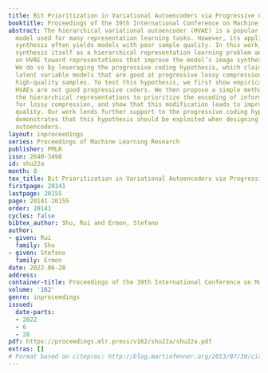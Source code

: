 ```yaml
---
title: Bit Prioritization in Variational Autoencoders via Progressive Coding
booktitle: Proceedings of the 39th International Conference on Machine Learning
abstract: The hierarchical variational autoencoder (HVAE) is a popular generative
  model used for many representation learning tasks. However, its application to image
  synthesis often yields models with poor sample quality. In this work, we treat image
  synthesis itself as a hierarchical representation learning problem and regularize
  an HVAE toward representations that improve the model’s image synthesis performance.
  We do so by leveraging the progressive coding hypothesis, which claims hierarchical
  latent variable models that are good at progressive lossy compression will generate
  high-quality samples. To test this hypothesis, we first show empirically that conventionally-trained
  HVAEs are not good progressive coders. We then propose a simple method that constrains
  the hierarchical representations to prioritize the encoding of information beneficial
  for lossy compression, and show that this modification leads to improved sample
  quality. Our work lends further support to the progressive coding hypothesis and
  demonstrates that this hypothesis should be exploited when designing variational
  autoencoders.
layout: inproceedings
series: Proceedings of Machine Learning Research
publisher: PMLR
issn: 2640-3498
id: shu22a
month: 0
tex_title: Bit Prioritization in Variational Autoencoders via Progressive Coding
firstpage: 20141
lastpage: 20155
page: 20141-20155
order: 20141
cycles: false
bibtex_author: Shu, Rui and Ermon, Stefano
author:
- given: Rui
  family: Shu
- given: Stefano
  family: Ermon
date: 2022-06-28
address:
container-title: Proceedings of the 39th International Conference on Machine Learning
volume: '162'
genre: inproceedings
issued:
  date-parts:
  - 2022
  - 6
  - 28
pdf: https://proceedings.mlr.press/v162/shu22a/shu22a.pdf
extras: []
# Format based on citeproc: http://blog.martinfenner.org/2013/07/30/citeproc-yaml-for-bibliographies/
---
```

